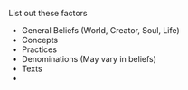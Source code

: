 List out these factors

- General Beliefs (World, Creator, Soul, Life)
- Concepts
- Practices
- Denominations (May vary in beliefs)
- Texts
- 